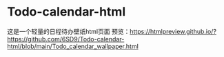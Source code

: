 # Todo-calendar-html
这是一个轻量的日程待办壁纸html页面
预览：https://htmlpreview.github.io/?https://github.com/6SD9/Todo-calendar-html/blob/main/Todo_calendar_wallpaper.html
